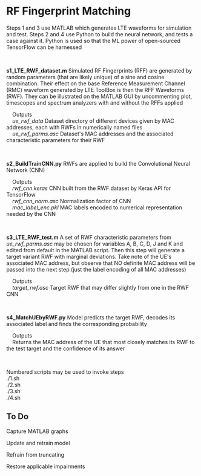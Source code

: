 # RF Fingerprint Matching

Steps 1 and 3 use MATLAB which generates LTE waveforms for simulation and test. Steps 2 and 4 use Python to build the neural network, and tests a case against it. Python is used so that the ML power of open-sourced TensorFlow can be harnessed

&nbsp;

__s1_LTE_RWF_dataset.m__ Simulated RF Fingerprints (RFF) are generated by random parameters (that are likely unique) of a sine and cosine combination. Their effect on the base Reference Measurement Channel (RMC) waveform generated by LTE ToolBox is then the RFF Waveforms (RWF). They can be illustrated on the MATLAB GUI by uncommenting plot, timescopes and spectrum analyzers with and without the RFFs applied

&nbsp;&nbsp;&nbsp;&nbsp;Outputs  
&nbsp;&nbsp;&nbsp;&nbsp;*ue_rwf_data* Dataset directory of different devices given by MAC addresses, each with RWFs in numerically named files  
&nbsp;&nbsp;&nbsp;&nbsp;*ue_rwf_parms.asc* Dataset's MAC addresses and the associated characteristic parameters for their RWF

&nbsp;

__s2_BuildTrainCNN.py__ RWFs are applied to build the Convolutional Neural Network (CNN)

&nbsp;&nbsp;&nbsp;&nbsp;Outputs  
&nbsp;&nbsp;&nbsp;&nbsp;*rwf_cnn.keras* CNN built from the RWF dataset by Keras API for TensorFlow  
&nbsp;&nbsp;&nbsp;&nbsp;*rwf_cnn_norm.asc* Normalization factor of CNN  
&nbsp;&nbsp;&nbsp;&nbsp;*mac_label_enc.pkl* MAC labels encoded to numerical representation needed by the CNN

&nbsp;

__s3_LTE_RWF_test.m__ A set of RWF characteristic parameters from *ue_rwf_parms.asc* may be chosen for variables A, B, C, D, J and K and edited from default in the MATLAB script. Then this step will generate a target variant RWF with marginal deviations. Take note of the UE's associated MAC address, but observe that NO definite MAC address will be passed into the next step (just the label encoding of all MAC addresses)

&nbsp;&nbsp;&nbsp;&nbsp;Outputs  
&nbsp;&nbsp;&nbsp;&nbsp;*target_rwf.asc* Target RWF that may differ slightly from one in the RWF CNN

&nbsp;

__s4_MatchUEbyRWF.py__ Model predicts the target RWF, decodes its associated label and finds the corresponding probability

&nbsp;&nbsp;&nbsp;&nbsp;Outputs  
&nbsp;&nbsp;&nbsp;&nbsp;Returns the MAC address of the UE that most closely matches its RWF to the test target and the confidence of its answer

&nbsp;
  
Numbered scripts may be used to invoke steps  
./1.sh  
./2.sh  
./3.sh  
./4.sh

## To Do

Capture MATLAB graphs

Update and retrain model

Refrain from truncating

Restore applicable impairments
